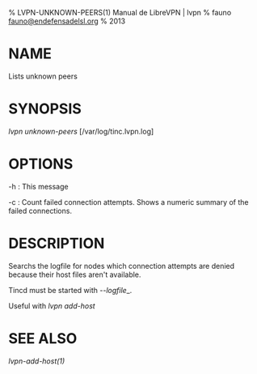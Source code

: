 % LVPN-UNKNOWN-PEERS(1) Manual de LibreVPN | lvpn
% fauno <fauno@endefensadelsl.org>
% 2013

# NAME

Lists unknown peers


# SYNOPSIS

_lvpn unknown-peers_ [/var/log/tinc.lvpn.log]


# OPTIONS

-h
:    This message

-c
:    Count failed connection attempts.  Shows a numeric summary of the
     failed connections.


# DESCRIPTION

Searchs the logfile for nodes which connection attempts are denied
because their host files aren't available.

Tincd must be started with _--logfile__.

Useful with _lvpn add-host_


# SEE ALSO

_lvpn-add-host(1)_
